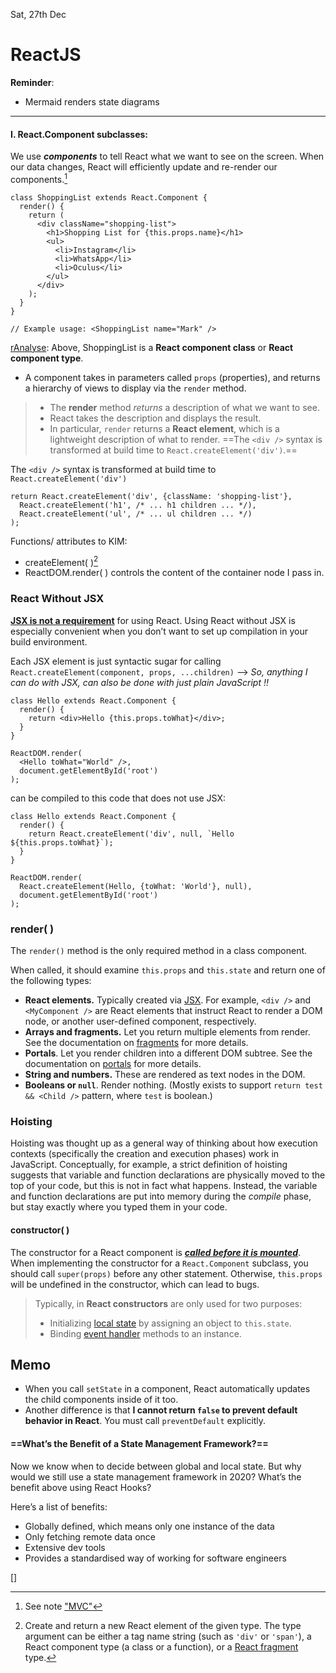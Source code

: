 
Sat, 27th Dec

# ReactJS 

**Reminder**: 
* Mermaid renders state diagrams 

---


#### I. **React.Component** subclasses:

We use  _**components**_ to tell React what we want to see on the screen. When our data changes, React will efficiently update and re-render our components.[^1]
```React
class ShoppingList extends React.Component {
  render() {
    return (
      <div className="shopping-list">
        <h1>Shopping List for {this.props.name}</h1>
        <ul>
          <li>Instagram</li>
          <li>WhatsApp</li>
          <li>Oculus</li>
        </ul>
      </div>
    );
  }
}

// Example usage: <ShoppingList name="Mark" />

```

<u>rAnalyse</u>:
Above, ShoppingList is a **React component class** or **React component type**.

- A component takes in parameters called `props` (properties), and returns a hierarchy of views to display via the `render` method.
> - The **render** method *returns* a description of what we want to see.
 > - React takes the description and displays the result.
> - In particular, `render` returns a **React element**, which is a lightweight description of what to render. ==The `<div />` syntax is transformed at build time to `React.createElement('div')`.==

The `<div />` syntax is transformed at build time to `React.createElement('div')`

```
return React.createElement('div', {className: 'shopping-list'},
  React.createElement('h1', /* ... h1 children ... */),
  React.createElement('ul', /* ... ul children ... */)
);
```

Functions/ attributes to KIM:
- createElement( )[^2]
- ReactDOM.render( ) controls the content of the container node I pass in.


[^2]: Create and return a new React element of the given type. The type argument can be either a tag name string (such as `'div'` or `'span'`), a React component type (a class or a function), or a [React fragment](https://reactjs.org/docs/react-api.html#reactfragment) type.


### React Without JSX


<u>**JSX is not a requirement**</u> for using React. Using React without JSX is especially convenient when you don’t want to set up compilation in your build environment.

Each JSX element is just syntactic sugar for calling `React.createElement(component, props, ...children)`
--> *So, anything I can do with JSX, can also be done with just plain JavaScript !!*

```
class Hello extends React.Component {
  render() {
    return <div>Hello {this.props.toWhat}</div>;
  }
}

ReactDOM.render(
  <Hello toWhat="World" />,
  document.getElementById('root')
);
```

can be compiled to this code that does not use JSX:

```
class Hello extends React.Component {
  render() {
    return React.createElement('div', null, `Hello ${this.props.toWhat}`);
  }
}

ReactDOM.render(
  React.createElement(Hello, {toWhat: 'World'}, null),
  document.getElementById('root')
);
```

### render( )

The `render()` method is the only required method in a class component.

When called, it should examine `this.props` and `this.state` and return one of the following types:

-   **React elements.** Typically created via [JSX](https://reactjs.org/docs/introducing-jsx.html). For example, `<div />` and `<MyComponent />` are React elements that instruct React to render a DOM node, or another user-defined component, respectively.
-   **Arrays and fragments.** Let you return multiple elements from render. See the documentation on [fragments](https://reactjs.org/docs/fragments.html) for more details.
-   **Portals**. Let you render children into a different DOM subtree. See the documentation on [portals](https://reactjs.org/docs/portals.html) for more details.
-   **String and numbers.** These are rendered as text nodes in the DOM.
-   **Booleans or `null`**. Render nothing. (Mostly exists to support `return test && <Child />` pattern, where `test` is boolean.)


[^1]: See note ["MVC"](obsidian://open?vault=P_CarnetPers&file=DicoDefLex%2FIT%2FArchitecture%2FSoftware%20Architecture%2FMVC)


### Hoisting

Hoisting was thought up as a general way of thinking about how execution contexts (specifically the creation and execution phases) work in JavaScript.
Conceptually, for example, a strict definition of hoisting suggests that variable and function declarations are physically moved to the top of your code, but this is not in fact what happens. Instead, the variable and function declarations are put into memory during the _compile_ phase, but stay exactly where you typed them in your code.

#### constructor( )
The constructor for a React component is <u>***called before it is mounted***</u>. 
When implementing the constructor for a `React.Component` subclass, you should call `super(props)` before any other statement. Otherwise, `this.props` will be undefined in the constructor, which can lead to bugs.
> Typically, in **React constructors** are only used for two purposes:
> -   Initializing [local state](https://reactjs.org/docs/state-and-lifecycle.html) by assigning an object to `this.state`.
> -   Binding [event handler](https://reactjs.org/docs/handling-events.html) methods to an instance.

## Memo 
- When you call `setState` in a component, React automatically updates the child components inside of it too.
- Another difference is that **I cannot return `false` to prevent default behavior in React**. You must call `preventDefault` explicitly.

#### ==What’s the Benefit of a State Management Framework?==

Now we know when to decide between global and local state. But why would we still use a state management framework in 2020? What’s the benefit above using React Hooks?

Here’s a list of benefits:

-   Globally defined, which means only one instance of the data
-   Only fetching remote data once
-   Extensive dev tools
-   Provides a standardised way of working for software engineers


[]